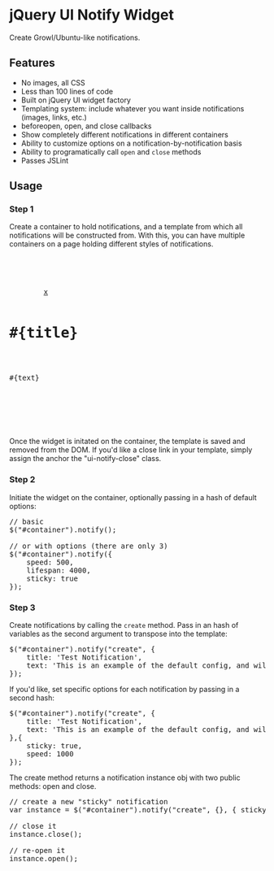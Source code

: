 # jQuery UI Notify Widget

Create Growl/Ubuntu-like notifications.

## Features

- No images, all CSS
- Less than 100 lines of code
- Built on jQuery UI widget factory
- Templating system: include whatever you want inside notifications (images, links, etc.)
- beforeopen, open, and close callbacks
- Show completely different notifications in different containers
- Ability to customize options on a notification-by-notification basis
- Ability to programatically call `open` and `close` methods
- Passes JSLint

## Usage

### Step 1
Create a container to hold notifications, and a template from which all notifications will be constructed from.  With this,
you can have multiple containers on a page holding different styles of notifications.

<pre>
<div id="container">

	<div>
		<a class="ui-notify-close" href="#">x</a>
		<h1>#{title}</h1>
		<p>#{text}</p>
	</div>
	
</div>
</pre>

Once the widget is initated on the container, the template is saved and removed from the DOM.  If you'd like a close link in your template,
simply assign the anchor the "ui-notify-close" class.

### Step 2

Initiate the widget on the container, optionally passing in a hash of default options:

<pre>
// basic
$("#container").notify();

// or with options (there are only 3)
$("#container").notify({
	speed: 500,
	lifespan: 4000,
	sticky: true
});
</pre>

### Step 3
Create notifications by calling the `create` method.  Pass in an hash of variables as the second argument to transpose into the template:

<pre>
$("#container").notify("create", {
	title: 'Test Notification',
	text: 'This is an example of the default config, and will fade out after five seconds.'
});
</pre>

If you'd like, set specific options for each notification by passing in a second hash:

<pre>
$("#container").notify("create", {
	title: 'Test Notification',
	text: 'This is an example of the default config, and will fade out after five seconds.'
},{
	sticky: true,
	speed: 1000
});
</pre>

The create method returns a notification instance obj with two public methods: open and close.

<pre>
// create a new "sticky" notification
var instance = $("#container").notify("create", {}, { sticky:true });

// close it
instance.close();

// re-open it
instance.open();
</pre>

